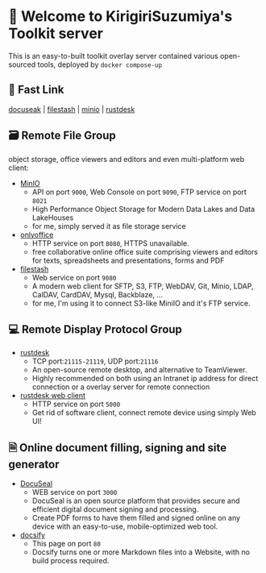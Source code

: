 # 🤗 Welcome to KirigiriSuzumiya's Toolkit server

This is an easy-to-built toolkit overlay server contained various open-sourced tools, deployed by `docker compose-up` 

## 🔗 Fast Link

[docuseak](http://110.42.255.139:3000) | [filestash](http://110.42.255.139:9080) | [minio](http://110.42.255.139:9090) | [rustdesk](http://110.42.255.139:5000) 

## 🗃️ Remote File Group
object storage, office viewers and editors and even multi-platform web client:
- [MinIO](https://min.io/) 
    - API on port `9000`, Web Console on port `9090`, FTP service on port `8021`
    - High Performance Object Storage for Modern Data Lakes and Data LakeHouses
    - for me, simply served it as file storage service
- [onlyoffice](https://www.onlyoffice.com/)
    - HTTP service on port `8080`, HTTPS unavailable.
    - free collaborative online office suite comprising viewers and editors for texts, spreadsheets and presentations, forms and PDF
- [filestash](https://www.filestash.app/)
    - Web service on port `9080`
    - A modern web client for SFTP, S3, FTP, WebDAV, Git, Minio, LDAP, CalDAV, CardDAV, Mysql, Backblaze, ...
    - for me, I'm using it to connect S3-like MiniIO and it's FTP service.
    

## 💻 Remote Display Protocol Group
- [rustdesk](https://rustdesk.com/)
    - TCP port:`21115-21119`, UDP port:`21116`
    - An open-source remote desktop, and alternative to TeamViewer.
    - Highly recommended on both using an Intranet ip address for direct connection or a overlay server for remote connection
- [rustdesk web client](https://rustdesk.com/)
    - HTTP service on port `5000`
    - Get rid of software client, connect remote device using simply Web UI!


## 🗎 Online document filling, signing and site generator

- [DocuSeal](https://github.com/docusealco/docuseal)
    - WEB service on port `3000`
    - DocuSeal is an open source platform that provides secure and efficient digital document signing and processing. 
    - Create PDF forms to have them filled and signed online on any device with an easy-to-use, mobile-optimized web tool.
- [docsify](https://github.com/docsifyjs/docsify/)
    - This page on port `80`
    - Docsify turns one or more Markdown files into a Website, with no build process required.